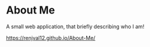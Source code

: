 # About Me

A small web application, that briefly describing who I am!

https://renjval12.github.io/About-Me/
